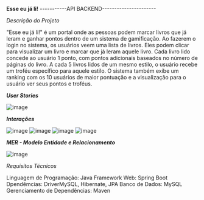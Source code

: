 **Esse eu já li!**
-----------API BACKEND----------------------

*Descrição do Projeto*


"Esse eu já li!" é um portal onde as pessoas podem marcar livros que já leram e ganhar pontos dentro de um sistema de gamificação. Ao fazerem o login no sistema, 
os usuários veem uma lista de livros. Eles podem clicar para visualizar um livro e marcar que já leram aquele livro. Cada livro lido concede ao usuário 1 ponto, 
com pontos adicionais baseados no número de páginas do livro. A cada 5 livros lidos de um mesmo estilo, o usuário recebe um troféu específico para aquele estilo.
O sistema também exibe um ranking com os 10 usuários de maior pontuação e a visualização para o usuário ver seus pontos e troféus.

***User Stories***


![image](https://github.com/raylasilva/esse_eu_ja_li/assets/77173258/1896dfa2-63ac-4dd5-b23f-846092e2860d)



***Interações***


![image](https://github.com/raylasilva/esse_eu_ja_li/assets/77173258/0185cc2c-2664-4153-ac7b-bb36c916d3c0)
![image](https://github.com/raylasilva/esse_eu_ja_li/assets/77173258/b7040fd1-f865-4bbf-8993-cbacc2cd365c)
![image](https://github.com/raylasilva/esse_eu_ja_li/assets/77173258/516dd90f-832b-426e-906b-d5693a9b6854)
![image](https://github.com/raylasilva/esse_eu_ja_li/assets/77173258/5ed9df93-30b2-4577-8bab-7f1984a778b6)



***MER - Modelo Entidade e Relacionamento***


![image](https://github.com/raylasilva/esse_eu_ja_li/assets/77173258/f3f6b4e5-5ae7-4d7a-bddf-e3ed2a705b26)




*Requisitos Técnicos*

Linguagem de Programação: Java
Framework Web: Spring Boot
Dpendêmcias: DriverMySQL, Hibernate, JPA
Banco de Dados: MySQL
Gerenciamento de Dependências: Maven



